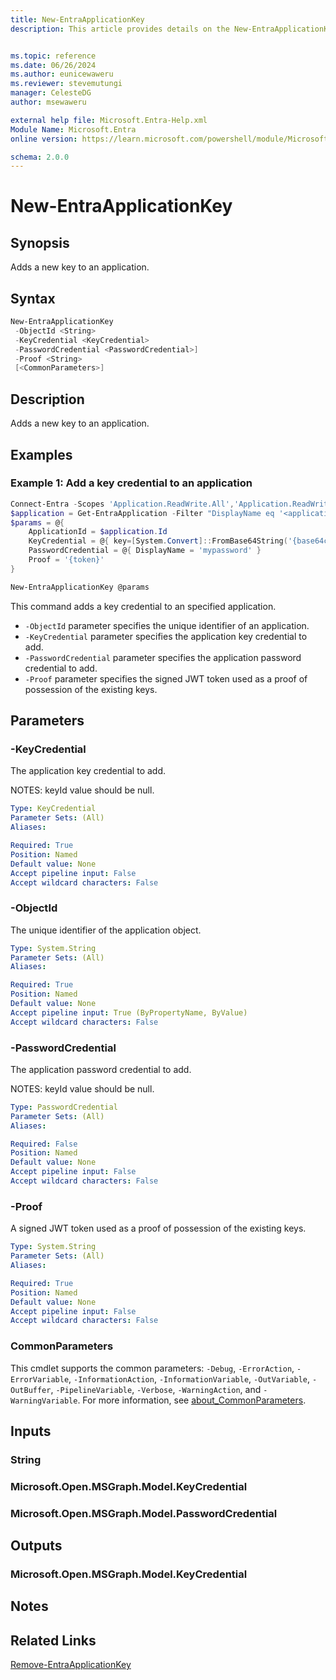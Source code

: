 ```yaml
---
title: New-EntraApplicationKey
description: This article provides details on the New-EntraApplicationKey command.


ms.topic: reference
ms.date: 06/26/2024
ms.author: eunicewaweru
ms.reviewer: stevemutungi
manager: CelesteDG
author: msewaweru

external help file: Microsoft.Entra-Help.xml
Module Name: Microsoft.Entra
online version: https://learn.microsoft.com/powershell/module/Microsoft.Entra/New-EntraApplicationKey

schema: 2.0.0
---
```


# New-EntraApplicationKey

## Synopsis

Adds a new key to an application.

## Syntax

```powershell
New-EntraApplicationKey
 -ObjectId <String>
 -KeyCredential <KeyCredential>
 -PasswordCredential <PasswordCredential>]
 -Proof <String>
 [<CommonParameters>]
```

## Description

Adds a new key to an application.

## Examples

### Example 1: Add a key credential to an application

```powershell
Connect-Entra -Scopes 'Application.ReadWrite.All','Application.ReadWrite.OwnedBy'
$application = Get-EntraApplication -Filter "DisplayName eq '<application-display-name>'"
$params = @{
    ApplicationId = $application.Id
    KeyCredential = @{ key=[System.Convert]::FromBase64String('{base64cert}') }
    PasswordCredential = @{ DisplayName = 'mypassword' }
    Proof = '{token}'
}

New-EntraApplicationKey @params
```

This command adds a key credential to an specified application.

- `-ObjectId` parameter specifies the unique identifier of an application.
- `-KeyCredential` parameter specifies the application key credential to add.
- `-PasswordCredential` parameter specifies the application password credential to add.
- `-Proof` parameter specifies the signed JWT token used as a proof of possession of the existing keys.

## Parameters

### -KeyCredential

The application key credential to add.

NOTES: keyId value should be null.

```yaml
Type: KeyCredential
Parameter Sets: (All)
Aliases:

Required: True
Position: Named
Default value: None
Accept pipeline input: False
Accept wildcard characters: False
```

### -ObjectId

The unique identifier of the application object.

```yaml
Type: System.String
Parameter Sets: (All)
Aliases:

Required: True
Position: Named
Default value: None
Accept pipeline input: True (ByPropertyName, ByValue)
Accept wildcard characters: False
```

### -PasswordCredential

The application password credential to add.

NOTES: keyId value should be null.

```yaml
Type: PasswordCredential
Parameter Sets: (All)
Aliases:

Required: False
Position: Named
Default value: None
Accept pipeline input: False
Accept wildcard characters: False
```

### -Proof

A signed JWT token used as a proof of possession of the existing keys.

```yaml
Type: System.String
Parameter Sets: (All)
Aliases:

Required: True
Position: Named
Default value: None
Accept pipeline input: False
Accept wildcard characters: False
```

### CommonParameters

This cmdlet supports the common parameters: `-Debug`, `-ErrorAction`, `-ErrorVariable`, `-InformationAction`, `-InformationVariable`, `-OutVariable`, `-OutBuffer`, `-PipelineVariable`, `-Verbose`, `-WarningAction`, and `-WarningVariable`. For more information, see [about_CommonParameters](https://go.microsoft.com/fwlink/?LinkID=113216).

## Inputs

### String

### Microsoft.Open.MSGraph.Model.KeyCredential

### Microsoft.Open.MSGraph.Model.PasswordCredential

## Outputs

### Microsoft.Open.MSGraph.Model.KeyCredential

## Notes

## Related Links

[Remove-EntraApplicationKey](Remove-EntraApplicationKey.md)
